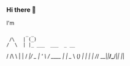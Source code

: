 ### Hi there 👋

<!--
**alisonjoseph/alisonjoseph** is a ✨ _special_ ✨ repository because its `README.md` (this file) appears on your GitHub profile.

Here are some ideas to get you started:

- 🔭 I’m currently working on ...
- 🌱 I’m currently learning ...
- 👯 I’m looking to collaborate on ...
- 🤔 I’m looking for help with ...
- 💬 Ask me about ...
- 📫 How to reach me: ...
- 😄 Pronouns: ...
- ⚡ Fun fact: ...
-->

I'm
<!-- language: lang-none -->
           _ _                 
     /\   | (_)                
    /  \  | |_ ___  ___  _ __  
   / /\ \ | | / __|/ _ \| '_ \ 
  / ____ \| | \__ \ (_) | | | |
 /_/    \_\_|_|___/\___/|_| |_|
                               
                               


